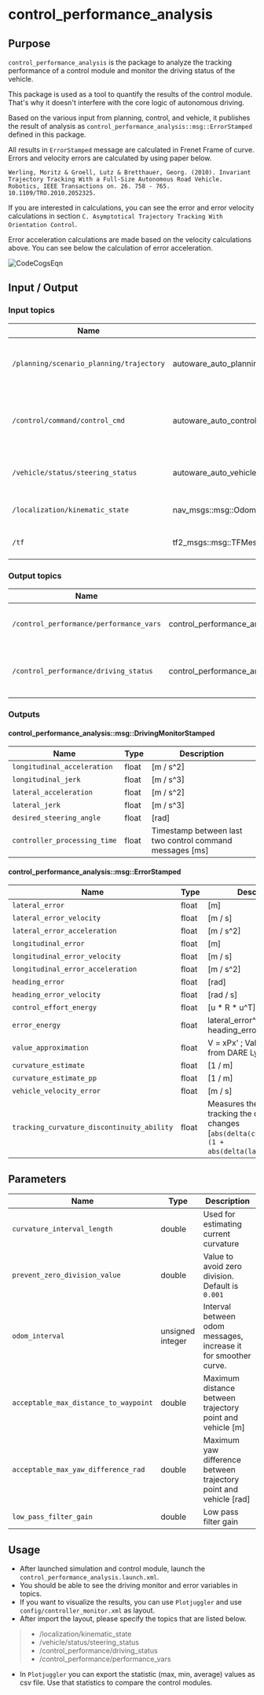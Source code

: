 # control_performance_analysis

## Purpose

`control_performance_analysis` is the package to analyze the tracking performance of a control module and monitor the driving status of the vehicle.

This package is used as a tool to quantify the results of the control module.
That's why it doesn't interfere with the core logic of autonomous driving.

Based on the various input from planning, control, and vehicle, it publishes the result of analysis as `control_performance_analysis::msg::ErrorStamped` defined in this package.

All results in `ErrorStamped` message are calculated in Frenet Frame of curve. Errors and velocity errors are calculated by using paper below.

`Werling, Moritz & Groell, Lutz & Bretthauer, Georg. (2010). Invariant Trajectory Tracking With a Full-Size Autonomous Road Vehicle. Robotics, IEEE Transactions on. 26. 758 - 765. 10.1109/TRO.2010.2052325.`

If you are interested in calculations, you can see the error and error velocity calculations in section `C. Asymptotical Trajectory Tracking With Orientation Control`.

Error acceleration calculations are made based on the velocity calculations above. You can see below the calculation of error acceleration.

![CodeCogsEqn](https://user-images.githubusercontent.com/45468306/169027099-ef15b306-2868-4084-a350-0e2b652c310f.png)

## Input / Output

### Input topics

| Name                                     | Type                                                     | Description                                 |
| ---------------------------------------- | -------------------------------------------------------- | ------------------------------------------- |
| `/planning/scenario_planning/trajectory` | autoware_auto_planning_msgs::msg::Trajectory             | Output trajectory from planning module.     |
| `/control/command/control_cmd`           | autoware_auto_control_msgs::msg::AckermannControlCommand | Output control command from control module. |
| `/vehicle/status/steering_status`        | autoware_auto_vehicle_msgs::msg::SteeringReport          | Steering information from vehicle.          |
| `/localization/kinematic_state`          | nav_msgs::msg::Odometry                                  | Use twist from odometry.                    |
| `/tf`                                    | tf2_msgs::msg::TFMessage                                 | Extract ego pose from tf.                   |

### Output topics

| Name                                    | Type                                                     | Description                                         |
| --------------------------------------- | -------------------------------------------------------- | --------------------------------------------------- |
| `/control_performance/performance_vars` | control_performance_analysis::msg::ErrorStamped          | The result of the performance analysis.             |
| `/control_performance/driving_status`   | control_performance_analysis::msg::DrivingMonitorStamped | Driving status (acceleration, jerk etc.) monitoring |

### Outputs

#### control_performance_analysis::msg::DrivingMonitorStamped

| Name                         | Type  | Description                                              |
| ---------------------------- | ----- | -------------------------------------------------------- |
| `longitudinal_acceleration`  | float | [m / s^2]                                                |
| `longitudinal_jerk`          | float | [m / s^3]                                                |
| `lateral_acceleration`       | float | [m / s^2]                                                |
| `lateral_jerk`               | float | [m / s^3]                                                |
| `desired_steering_angle`     | float | [rad]                                                    |
| `controller_processing_time` | float | Timestamp between last two control command messages [ms] |

#### control_performance_analysis::msg::ErrorStamped

| Name                                       | Type  | Description                                                                                                       |
| ------------------------------------------ | ----- | ----------------------------------------------------------------------------------------------------------------- |
| `lateral_error`                            | float | [m]                                                                                                               |
| `lateral_error_velocity`                   | float | [m / s]                                                                                                           |
| `lateral_error_acceleration`               | float | [m / s^2]                                                                                                         |
| `longitudinal_error`                       | float | [m]                                                                                                               |
| `longitudinal_error_velocity`              | float | [m / s]                                                                                                           |
| `longitudinal_error_acceleration`          | float | [m / s^2]                                                                                                         |
| `heading_error`                            | float | [rad]                                                                                                             |
| `heading_error_velocity`                   | float | [rad / s]                                                                                                         |
| `control_effort_energy`                    | float | [u * R * u^T]                                                                                                     |
| `error_energy`                             | float | lateral_error^2 + heading_error^2                                                                                 |
| `value_approximation`                      | float | V = xPx' ; Value function from DARE Lyap matrix P                                                                 |
| `curvature_estimate`                       | float | [1 / m]                                                                                                           |
| `curvature_estimate_pp`                    | float | [1 / m]                                                                                                           |
| `vehicle_velocity_error`                   | float | [m / s]                                                                                                           |
| `tracking_curvature_discontinuity_ability` | float | Measures the ability to tracking the curvature changes [`abs(delta(curvature)) / (1 + abs(delta(lateral_error))`] |

## Parameters

| Name                                  | Type             | Description                                                       |
| ------------------------------------- | ---------------- | ----------------------------------------------------------------- |
| `curvature_interval_length`           | double           | Used for estimating current curvature                             |
| `prevent_zero_division_value`         | double           | Value to avoid zero division. Default is `0.001`                  |
| `odom_interval`                       | unsigned integer | Interval between odom messages, increase it for smoother curve.   |
| `acceptable_max_distance_to_waypoint` | double           | Maximum distance between trajectory point and vehicle [m]         |
| `acceptable_max_yaw_difference_rad`   | double           | Maximum yaw difference between trajectory point and vehicle [rad] |
| `low_pass_filter_gain`                | double           | Low pass filter gain                                              |

## Usage

- After launched simulation and control module, launch the `control_performance_analysis.launch.xml`.
- You should be able to see the driving monitor and error variables in topics.
- If you want to visualize the results, you can use `Plotjuggler` and use `config/controller_monitor.xml` as layout.
- After import the layout, please specify the topics that are listed below.

> - /localization/kinematic_state
> - /vehicle/status/steering_status
> - /control_performance/driving_status
> - /control_performance/performance_vars

- In `Plotjuggler` you can export the statistic (max, min, average) values as csv file. Use that statistics to compare the control modules.
